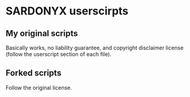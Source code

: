 # SARDONYX userscirpts

## My original scripts

Basically works, no liability guarantee, and copyright disclaimer license (follow the userscript section of each file).

<!-- original scripts -->
<!-- original scripts end -->

## Forked scripts

Follow the original license.

<!-- forked scripts -->
<!-- forked scripts end -->

